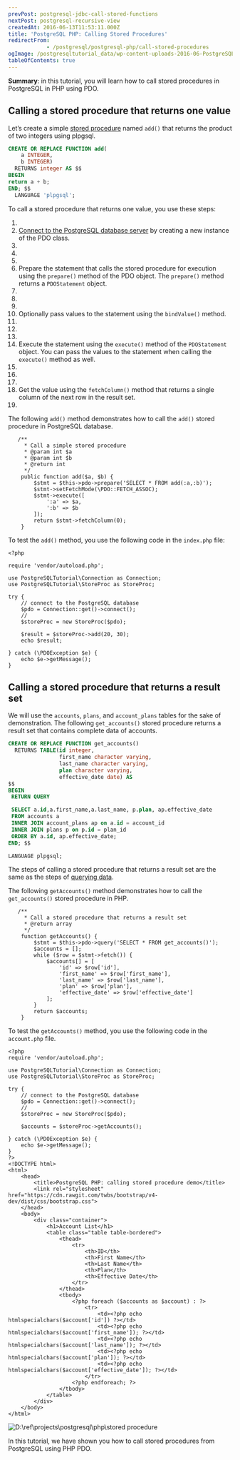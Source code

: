```yaml
---
prevPost: postgresql-jdbc-call-stored-functions
nextPost: postgresql-recursive-view
createdAt: 2016-06-13T11:53:11.000Z
title: 'PostgreSQL PHP: Calling Stored Procedures'
redirectFrom: 
            - /postgresql/postgresql-php/call-stored-procedures
ogImage: /postgresqltutorial_data/wp-content-uploads-2016-06-PostgreSQL-PHP-store-procedure.png
tableOfContents: true
---
```



**Summary**: in this tutorial, you will learn how to call stored procedures in PostgreSQL in PHP using PDO.

## Calling a stored procedure that returns one value

Let’s create a simple [stored procedure](/postgresql/postgresql-php/call-stored-procedures) named `add()` that returns the product of two integers using plpgsql.

```sql
CREATE OR REPLACE FUNCTION add(
    a INTEGER,
    b INTEGER)
  RETURNS integer AS $$
BEGIN
return a + b;
END; $$
  LANGUAGE 'plpgsql';
```

To call a stored procedure that returns one value, you use these steps:

1.
2. [Connect to the PostgreSQL database server](/postgresql/postgresql-php/connect) by creating a new instance of the PDO class.
3.
4.
5.
6. Prepare the statement that calls the stored procedure for execution using the `prepare()` method of the PDO object. The `prepare()` method returns a `PDOStatement` object.
7.
8.
9.
10. Optionally pass values to the statement using the `bindValue()` method.
11.
12.
13.
14. Execute the statement using the `execute()` method of the `PDOStatement` object. You can pass the values to the statement when calling the `execute()` method as well.
15.
16.
17.
18. Get the value using the `fetchColumn()` method that returns a single column of the next row in the result set.
19.

The following `add()` method demonstrates how to call the `add()` stored procedure in PostgreSQL database.

```
   /**
     * Call a simple stored procedure
     * @param int $a
     * @param int $b
     * @return int
     */
    public function add($a, $b) {
        $stmt = $this->pdo->prepare('SELECT * FROM add(:a,:b)');
        $stmt->setFetchMode(\PDO::FETCH_ASSOC);
        $stmt->execute([
            ':a' => $a,
            ':b' => $b
        ]);
        return $stmt->fetchColumn(0);
    }
```

To test the `add()` method, you use the following code in the `index.php` file:

```
<?php

require 'vendor/autoload.php';

use PostgreSQLTutorial\Connection as Connection;
use PostgreSQLTutorial\StoreProc as StoreProc;

try {
    // connect to the PostgreSQL database
    $pdo = Connection::get()->connect();
    //
    $storeProc = new StoreProc($pdo);

    $result = $storeProc->add(20, 30);
    echo $result;

} catch (\PDOException $e) {
    echo $e->getMessage();
}
```

## Calling a stored procedure that returns a result set

We will use the `accounts`, `plans`, and `account_plans` tables for the sake of demonstration. The following `get_accounts()` stored procedure returns a result set that contains complete data of accounts.

```sql
CREATE OR REPLACE FUNCTION get_accounts()
  RETURNS TABLE(id integer,
                first_name character varying,
                last_name character varying,
                plan character varying,
                effective_date date) AS
$$
BEGIN
 RETURN QUERY

 SELECT a.id,a.first_name,a.last_name, p.plan, ap.effective_date
 FROM accounts a
 INNER JOIN account_plans ap on a.id = account_id
 INNER JOIN plans p on p.id = plan_id
 ORDER BY a.id, ap.effective_date;
END; $$

LANGUAGE plpgsql;
```

The steps of calling a stored procedure that returns a result set are the same as the steps of [querying data](/postgresql/postgresql-php/query).

The following `getAccounts()` method demonstrates how to call the `get_accounts()` stored procedure in PHP.

```
   /**
     * Call a stored procedure that returns a result set
     * @return array
     */
    function getAccounts() {
        $stmt = $this->pdo->query('SELECT * FROM get_accounts()');
        $accounts = [];
        while ($row = $stmt->fetch()) {
            $accounts[] = [
                'id' => $row['id'],
                'first_name' => $row['first_name'],
                'last_name' => $row['last_name'],
                'plan' => $row['plan'],
                'effective_date' => $row['effective_date']
            ];
        }
        return $accounts;
    }
```

To test the `getAccounts()` method, you use the following code in the `account.php` file.

```
<?php
require 'vendor/autoload.php';

use PostgreSQLTutorial\Connection as Connection;
use PostgreSQLTutorial\StoreProc as StoreProc;

try {
    // connect to the PostgreSQL database
    $pdo = Connection::get()->connect();
    //
    $storeProc = new StoreProc($pdo);

    $accounts = $storeProc->getAccounts();

} catch (\PDOException $e) {
    echo $e->getMessage();
}
?>
<!DOCTYPE html>
<html>
    <head>
        <title>PostgreSQL PHP: calling stored procedure demo</title>
        <link rel="stylesheet" href="https://cdn.rawgit.com/twbs/bootstrap/v4-dev/dist/css/bootstrap.css">
    </head>
    <body>
        <div class="container">
            <h1>Account List</h1>
            <table class="table table-bordered">
                <thead>
                    <tr>
                        <th>ID</th>
                        <th>First Name</th>
                        <th>Last Name</th>
                        <th>Plan</th>
                        <th>Effective Date</th>
                    </tr>
                </thead>
                <tbody>
                    <?php foreach ($accounts as $account) : ?>
                        <tr>
                            <td><?php echo htmlspecialchars($account['id']) ?></td>
                            <td><?php echo htmlspecialchars($account['first_name']); ?></td>
                            <td><?php echo htmlspecialchars($account['last_name']); ?></td>
                            <td><?php echo htmlspecialchars($account['plan']); ?></td>
                            <td><?php echo htmlspecialchars($account['effective_date']); ?></td>
                        </tr>
                    <?php endforeach; ?>
                </tbody>
            </table>
        </div>
    </body>
</html>
```

![D:\ref\projects\postgresql\php\stored procedure](/postgresqltutorial_data/wp-content-uploads-2016-06-PostgreSQL-PHP-store-procedure.png)

In this tutorial, we have shown you how to call stored procedures from PostgreSQL using PHP PDO.
